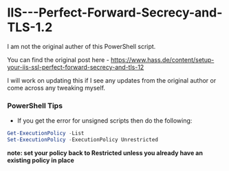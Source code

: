 # IIS---Perfect-Forward-Secrecy-and-TLS-1.2

I am not the original auther of this PowerShell script. 

You can find the original post here - https://www.hass.de/content/setup-your-iis-ssl-perfect-forward-secrecy-and-tls-12

I will work on updating this if I see any updates from the original author or come across any tweaking myself.

### PowerShell Tips

* If you get the error for unsigned scripts then do the following:
```powershell
Get-ExecutionPolicy -List
Set-ExecutionPolicy -ExecutionPolicy Unrestricted
```
**note: set your policy back to Restricted unless you already have an existing policy in place**
